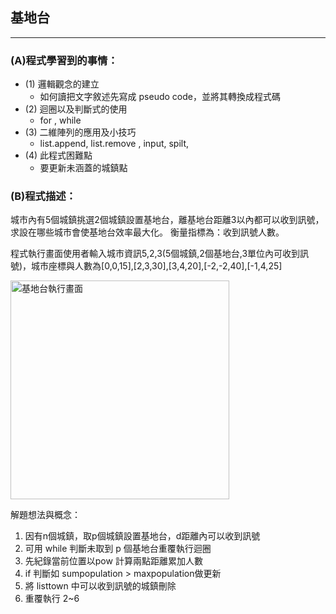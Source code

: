 ## 基地台
---
###  (A)程式學習到的事情：
* (1) 邏輯觀念的建立
    * 如何讀把文字敘述先寫成 pseudo code，並將其轉換成程式碼
* (2) 迴圈以及判斷式的使用
  * for , while
* (3) 二維陣列的應用及小技巧
  * list.append, list.remove , input, spilt,
* (4) 此程式困難點
  * 要更新未涵蓋的城鎮點  

### (B)程式描述：
城市內有5個城鎮挑選2個城鎮設置基地台，離基地台距離3以內都可以收到訊號，求設在哪些城市會使基地台效率最大化。
衡量指標為：收到訊號人數。

程式執行畫面使用者輸入城市資訊5,2,3(5個城鎮,2個基地台,3單位內可收到訊號)，城市座標與人數為[0,0,15],[2,3,30],[3,4,20],[-2,-2,40],[-1,4,25]

<img src="https://i.imgur.com/7qEw7wR.png" alt="基地台執行畫面" title="width=300'" width="350" />

解題想法與概念：
1. 因有n個城鎮，取p個城鎮設置基地台，d距離內可以收到訊號
2. 可用 while 判斷未取到 p 個基地台重覆執行迴圈
3. 先紀錄當前位置以pow 計算兩點距離累加人數
4. if 判斷如 sumpopulation > maxpopulation做更新
5. 將 listtown 中可以收到訊號的城鎮刪除
6. 重覆執行 2~6